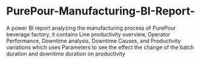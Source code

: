 # PurePour-Manufacturing-BI-Report-
A power BI report analyzing the manufacturing process of PurePour beverage factory, it contains Line productivity overview, Operator Performance, Downtime analysis, Downtime Causes, and Productivity variations which uses Parameters to see the effect the change of the batch duration and downtime duration on productivity
